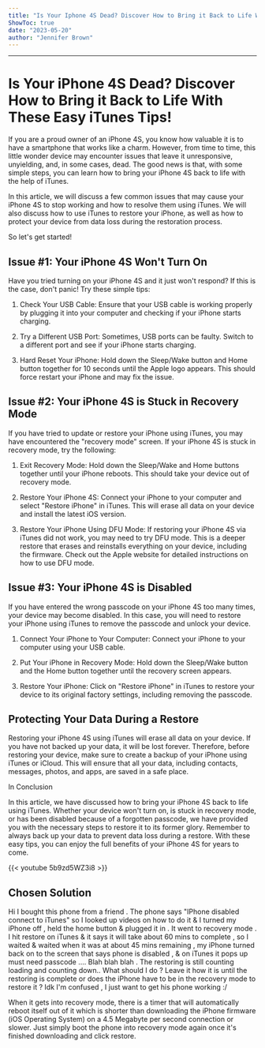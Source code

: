 ```yaml
---
title: "Is Your Iphone 4S Dead? Discover How to Bring it Back to Life With These Easy Itunes Tips!"
ShowToc: true 
date: "2023-05-20"
author: "Jennifer Brown"
---
```

*****
# Is Your iPhone 4S Dead? Discover How to Bring it Back to Life With These Easy iTunes Tips!

If you are a proud owner of an iPhone 4S, you know how valuable it is to have a smartphone that works like a charm. However, from time to time, this little wonder device may encounter issues that leave it unresponsive, unyielding, and, in some cases, dead. The good news is that, with some simple steps, you can learn how to bring your iPhone 4S back to life with the help of iTunes.

In this article, we will discuss a few common issues that may cause your iPhone 4S to stop working and how to resolve them using iTunes. We will also discuss how to use iTunes to restore your iPhone, as well as how to protect your device from data loss during the restoration process.

So let's get started!

## Issue #1: Your iPhone 4S Won't Turn On

Have you tried turning on your iPhone 4S and it just won't respond? If this is the case, don't panic! Try these simple tips:

1. Check Your USB Cable: Ensure that your USB cable is working properly by plugging it into your computer and checking if your iPhone starts charging.

2. Try a Different USB Port: Sometimes, USB ports can be faulty. Switch to a different port and see if your iPhone starts charging.

3. Hard Reset Your iPhone: Hold down the Sleep/Wake button and Home button together for 10 seconds until the Apple logo appears. This should force restart your iPhone and may fix the issue.

## Issue #2: Your iPhone 4S is Stuck in Recovery Mode

If you have tried to update or restore your iPhone using iTunes, you may have encountered the "recovery mode" screen. If your iPhone 4S is stuck in recovery mode, try the following:

1. Exit Recovery Mode: Hold down the Sleep/Wake and Home buttons together until your iPhone reboots. This should take your device out of recovery mode.

2. Restore Your iPhone 4S: Connect your iPhone to your computer and select "Restore iPhone" in iTunes. This will erase all data on your device and install the latest iOS version.

3. Restore Your iPhone Using DFU Mode: If restoring your iPhone 4S via iTunes did not work, you may need to try DFU mode. This is a deeper restore that erases and reinstalls everything on your device, including the firmware. Check out the Apple website for detailed instructions on how to use DFU mode.

## Issue #3: Your iPhone 4S is Disabled

If you have entered the wrong passcode on your iPhone 4S too many times, your device may become disabled. In this case, you will need to restore your iPhone using iTunes to remove the passcode and unlock your device.

1. Connect Your iPhone to Your Computer: Connect your iPhone to your computer using your USB cable.

2. Put Your iPhone in Recovery Mode: Hold down the Sleep/Wake button and the Home button together until the recovery screen appears.

3. Restore Your iPhone: Click on "Restore iPhone" in iTunes to restore your device to its original factory settings, including removing the passcode.

## Protecting Your Data During a Restore

Restoring your iPhone 4S using iTunes will erase all data on your device. If you have not backed up your data, it will be lost forever. Therefore, before restoring your device, make sure to create a backup of your iPhone using iTunes or iCloud. This will ensure that all your data, including contacts, messages, photos, and apps, are saved in a safe place.

In Conclusion

In this article, we have discussed how to bring your iPhone 4S back to life using iTunes. Whether your device won't turn on, is stuck in recovery mode, or has been disabled because of a forgotten passcode, we have provided you with the necessary steps to restore it to its former glory. Remember to always back up your data to prevent data loss during a restore. With these easy tips, you can enjoy the full benefits of your iPhone 4S for years to come.

{{< youtube 5b9zd5WZ3i8 >}} 



## Chosen Solution
 Hi I bought this phone from a friend . The phone says "IPhone disabled connect to iTunes" so I looked up videos on how to do it & I turned my iPhone off , held the home button & plugged it in . It went to recovery mode . I hit restore on iTunes & it says it will take about 60 mins to complete , so I waited & waited when it was at about 45 mins remaining , my iPhone turned back on to the screen that says phone is disabled , & on iTunes it pops up must need passcode .... Blah blah blah . The restoring is still counting loading and counting down..
What should I do ? Leave it how it is until the restoring is complete or does the iPhone have to be in the recovery mode to restore it ? Idk I'm confused , I just want to get his phone working :/

 When it gets into recovery mode, there is a timer that will automatically reboot itself out of it which is shorter than downloading the iPhone firmware (iOS Operating System) on a 4.5 Megabyte per second connection or slower. Just simply boot the phone into recovery mode again once it's finished downloading and click restore.





